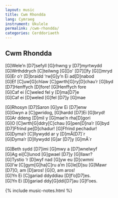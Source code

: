 ```yaml
---
layout: music
title: Cwm Rhondda
lang: Cymraeg
instrument: Ukulele
permalink: /cwm-rhondda/
categories: Cerddoriaeth
---
```

## Cwm Rhondda

[G]Wele’n [D7]sefyll [G]rhwng y [D7]myrtwydd  
[G]Wrthddrych [C]teilwng [G][]o' [D7][]fy [G][]mryd  
[G]Er o’r [D]braidd ‘rw[G]y’n Ei ad[D]nabod  
[G]Ef [C]uw[G]chlaw [C]gwrth[G]ry[D]chau’r [G]byd  
[D7]Henffych [D]fore! [G]Henffych fore  
[G]Caf ei [C]weled fel y [D]ma[D7]e  
[G]Caf ei [D]weled [G]fel [D7]y [G]mae  
  
[G]Rhosyn [D7]Saron [G]yw Ei [D7]enw  
[G]Gwyn a [C]gwridog, [G]hardd [D7]Ei [G]bryd!  
[G]Ar ddeng [D]mil y [G]mae’n rha[D]gori  
[G]O [C]wrth[G]ddry[C]chau [G]pen[D]na’r [G]byd  
[D7]Ffrind pe[D]chadur! [G]Ffrind pechadur!  
[G]Dyma’r [C]llywydd ar y [D]mÃ[D7]´r  
[G]Dyma’r [D]llywydd [G]ar [D7]y [G]mÃ´r  
  
[G]Beth sydd [D7]imi [G]mwy a [D7]wnelwyf  
[G]Ag ei[C]lunod [G]gwael [D7]y [G]llawr?  
[G]Tystio ‘r [D]wyf nad [G]yw eu [D]cwmni  
[G]I’w [C]gym[G]ha[C]ru a’m [G]Ie[D]su [G]Mawr  
[D7]O, am [D]aros! [G]O, am aros!  
[G]Yn Ei [C]gariad ddyddiau [D]f’o[D7]es.  
[G]Yn Ei [D]gariad ddy[G]ddi[D7]au [G]f’oes.  




{% include music-notes.html %}